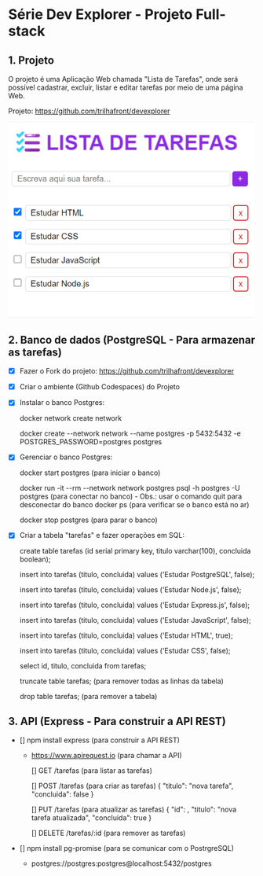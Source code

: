 # Série Dev Explorer - Projeto Full-stack

## 1. Projeto

O projeto é uma Aplicação Web chamada "Lista de Tarefas", onde será possível cadastrar, excluir, listar e editar tarefas por meio de uma página Web.

Projeto: https://github.com/trilhafront/devexplorer

<img style="max-width:500px" src="previa.png">

## 2. Banco de dados (PostgreSQL - Para armazenar as tarefas)

- [x] Fazer o Fork do projeto: https://github.com/trilhafront/devexplorer

- [x] Criar o ambiente (Github Codespaces) do Projeto

- [x] Instalar o banco Postgres:

    docker network create network
    
    docker create --network network --name postgres -p 5432:5432 -e POSTGRES_PASSWORD=postgres postgres

- [x] Gerenciar o banco Postgres:

    docker start postgres (para iniciar o banco)

    docker run -it --rm --network network postgres psql -h postgres -U postgres (para conectar no banco)
        - Obs.: usar o comando quit para desconectar do banco
    docker ps (para verificar se o banco está no ar)
    
    docker stop postgres (para parar o banco)

- [x] Criar a tabela "tarefas" e fazer operações em SQL:

    create table tarefas (id serial primary key, titulo varchar(100), concluida boolean);

    insert into tarefas (titulo, concluida) values ('Estudar PostgreSQL', false);
    
    insert into tarefas (titulo, concluida) values ('Estudar Node.js', false);
    
    insert into tarefas (titulo, concluida) values ('Estudar Express.js', false);
    
    insert into tarefas (titulo, concluida) values ('Estudar JavaScript', false);
    
    insert into tarefas (titulo, concluida) values ('Estudar HTML', true);
    
    insert into tarefas (titulo, concluida) values ('Estudar CSS', false);
    
    select id, titulo, concluida from tarefas;

    truncate table tarefas; (para remover todas as linhas da tabela)

    drop table tarefas; (para remover a tabela)

## 3. API (Express - Para construir a API REST)

- [] npm install express (para construir a API REST)
  - https://www.apirequest.io (para chamar a API)

    [] GET /tarefas (para listar as tarefas)

    [] POST /tarefas (para criar as tarefas)
    {
        "titulo": "nova tarefa",
        "concluida": false
    }

    [] PUT /tarefas (para atualizar as tarefas)
    {
        "id": <insira aqui o id da tarefa a ser removida>,
        "titulo": "nova tarefa atualizada",
        "concluida": true
    }

    [] DELETE /tarefas/:id (para remover as tarefas)

- [] npm install pg-promise (para se comunicar com o PostrgreSQL)
  - postgres://postgres:postgres@localhost:5432/postgres
